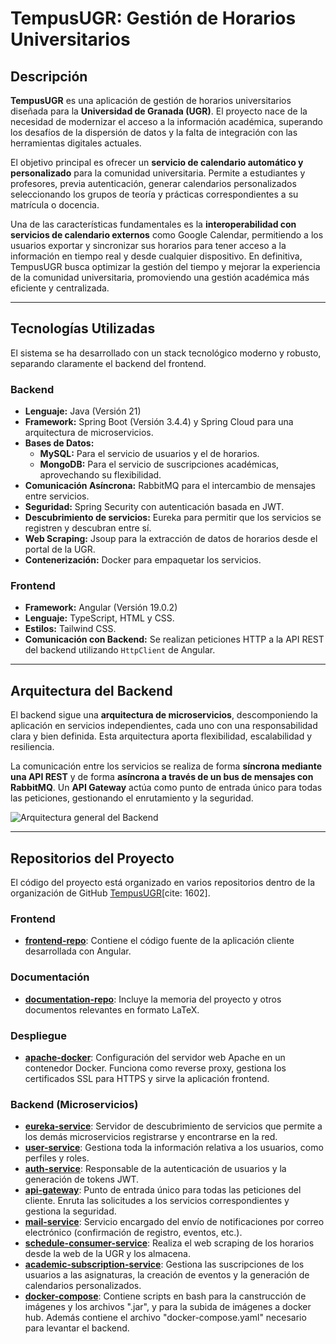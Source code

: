 # TempusUGR: Gestión de Horarios Universitarios

## Descripción

**TempusUGR** es una aplicación de gestión de horarios universitarios diseñada para la **Universidad de Granada (UGR)**. El proyecto nace de la necesidad de modernizar el acceso a la información académica, superando los desafíos de la dispersión de datos y la falta de integración con las herramientas digitales actuales.

El objetivo principal es ofrecer un **servicio de calendario automático y personalizado** para la comunidad universitaria. Permite a estudiantes y profesores, previa autenticación, generar calendarios personalizados seleccionando los grupos de teoría y prácticas correspondientes a su matrícula o docencia.

Una de las características fundamentales es la **interoperabilidad con servicios de calendario externos** como Google Calendar, permitiendo a los usuarios exportar y sincronizar sus horarios para tener acceso a la información en tiempo real y desde cualquier dispositivo. En definitiva, TempusUGR busca optimizar la gestión del tiempo y mejorar la experiencia de la comunidad universitaria, promoviendo una gestión académica más eficiente y centralizada.

---

## Tecnologías Utilizadas

El sistema se ha desarrollado con un stack tecnológico moderno y robusto, separando claramente el backend del frontend.

### **Backend**
* **Lenguaje:** Java (Versión 21) 
* **Framework:** Spring Boot (Versión 3.4.4) y Spring Cloud para una arquitectura de microservicios.
* **Bases de Datos:**
    * **MySQL:** Para el servicio de usuarios y el de horarios.
    * **MongoDB:** Para el servicio de suscripciones académicas, aprovechando su flexibilidad.
* **Comunicación Asíncrona:** RabbitMQ para el intercambio de mensajes entre servicios.
* **Seguridad:** Spring Security con autenticación basada en JWT.
* **Descubrimiento de servicios:** Eureka para permitir que los servicios se registren y descubran entre sí.
* **Web Scraping:** Jsoup para la extracción de datos de horarios desde el portal de la UGR.
* **Contenerización:** Docker para empaquetar los servicios.

### **Frontend**
* **Framework:** Angular (Versión 19.0.2) 
* **Lenguaje:** TypeScript, HTML y CSS.
* **Estilos:** Tailwind CSS.
* **Comunicación con Backend:** Se realizan peticiones HTTP a la API REST del backend utilizando `HttpClient` de Angular.

---

## Arquitectura del Backend

El backend sigue una **arquitectura de microservicios**, descomponiendo la aplicación en servicios independientes, cada uno con una responsabilidad clara y bien definida. Esta arquitectura aporta flexibilidad, escalabilidad y resiliencia.

La comunicación entre los servicios se realiza de forma **síncrona mediante una API REST** y de forma **asíncrona a través de un bus de mensajes con RabbitMQ**. Un **API Gateway** actúa como punto de entrada único para todas las peticiones, gestionando el enrutamiento y la seguridad.

![Arquitectura general del Backend](https://i.imgur.com/G4nS23N.png)

---

## Repositorios del Proyecto

El código del proyecto está organizado en varios repositorios dentro de la organización de GitHub [TempusUGR](https://github.com/TempusUGR)[cite: 1602].

### **Frontend**
* [**frontend-repo**](https://github.com/TempusUGR/frontend-repo): Contiene el código fuente de la aplicación cliente desarrollada con Angular.

### **Documentación**
* [**documentation-repo**](https://github.com/TempusUGR/documentation-repo): Incluye la memoria del proyecto y otros documentos relevantes en formato LaTeX.

### **Despliegue**
* [**apache-docker**](https://github.com/TempusUGR/apache-docker): Configuración del servidor web Apache en un contenedor Docker. Funciona como reverse proxy, gestiona los certificados SSL para HTTPS y sirve la aplicación frontend.

### **Backend (Microservicios)**
* [**eureka-service**](https://github.com/TempusUGR/eureka-service): Servidor de descubrimiento de servicios que permite a los demás microservicios registrarse y encontrarse en la red.
* [**user-service**](https://github.com/TempusUGR/user-service): Gestiona toda la información relativa a los usuarios, como perfiles y roles.
* [**auth-service**](https://github.com/TempusUGR/auth-service): Responsable de la autenticación de usuarios y la generación de tokens JWT.
* [**api-gateway**](https://github.com/TempusUGR/api-gateway): Punto de entrada único para todas las peticiones del cliente. Enruta las solicitudes a los servicios correspondientes y gestiona la seguridad.
* [**mail-service**](https://github.com/TempusUGR/mail-service): Servicio encargado del envío de notificaciones por correo electrónico (confirmación de registro, eventos, etc.).
* [**schedule-consumer-service**](https://github.com/TempusUGR/schedule-consumer-service): Realiza el web scraping de los horarios desde la web de la UGR y los almacena.
* [**academic-subscription-service**](https://github.com/TempusUGR/academic-subscription-service): Gestiona las suscripciones de los usuarios a las asignaturas, la creación de eventos y la generación de calendarios personalizados.
* [**docker-compose**](https://github.com/TempusUGR/docker-compose): Contiene scripts en bash para la canstrucción de imágenes y los archivos ".jar", y para la subida de imágenes a docker hub. Además contiene el archivo "docker-compose.yaml" necesario para levantar el backend.
